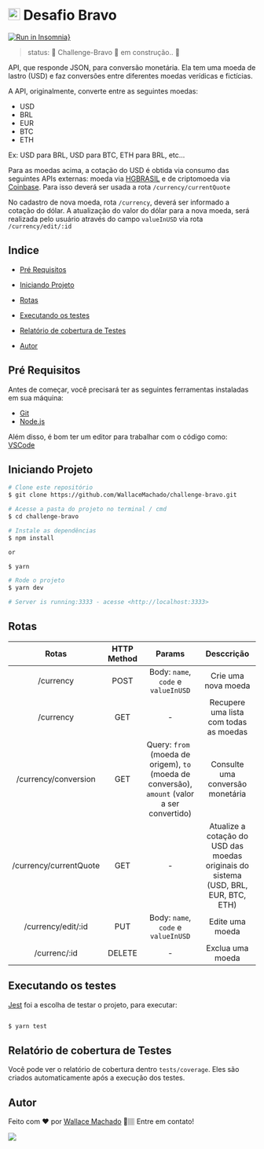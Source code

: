 # <img src="https://avatars1.githubusercontent.com/u/7063040?v=4&s=200.jpg" alt="HU" width="24" /> Desafio Bravo

[![Run in Insomnia}](https://insomnia.rest/images/run.svg)](https://insomnia.rest/run/?label=sos_pet_api&uri=https%3A%2F%2Fgithub.com%2FWallaceMachado%2FSOS_PET_API%2Fblob%2Fmaster%2FInsomnia.json)

> status:	🚧  Challenge-Bravo 🚀 em construção..  🚧

API, que responde JSON, para conversão monetária. Ela tem uma moeda de lastro (USD) e faz conversões entre diferentes moedas verídicas e fictícias.



A API, originalmente, converte entre as seguintes moedas:

-   USD
-   BRL
-   EUR
-   BTC
-   ETH

Ex: USD para BRL, USD para BTC, ETH para BRL, etc...

Para as moedas acima, a cotação do USD é obtida via consumo das seguintes APIs externas: moeda via [HGBRASIL](https://hgbrasil.com/status/finance) e de criptomoeda via [Coinbase](https://developers.coinbase.com/api/v2#get-buy-price). Para isso deverá ser usada a rota ``` /currency/currentQuote ```

No cadastro de nova moeda, rota ``` /currency ```, deverá ser informado a cotação do dólar. A atualização do valor do dólar para a nova moeda, será realizada pelo usuário através do campo ```valueInUSD``` via rota ``` /currency/edit/:id ```

## Indice

* <p><a href="#pré-requisitos">Pré Requisitos</a> </p>
* <p><a href="#iniciando-projeto">Iniciando Projeto</a></p>
* <p><a href="#rotas">Rotas</a></p>
* <p><a href="#executando-os-testes">Executando os testes</a></p>
* <p><a href="#relatório-de-cobertura-de-testes">Relatório de cobertura de Testes</a></p>
* <p><a href="#autor">Autor</a></p>




## Pré Requisitos

Antes de começar, você precisará ter as seguintes ferramentas instaladas em sua máquina:
* [Git](https://git-scm.com)
* [Node.js](https://nodejs.org/en/)

Além disso, é bom ter um editor para trabalhar com o código como: [VSCode](https://code.visualstudio.com/)



## Iniciando Projeto

```bash
# Clone este repositório
$ git clone https://github.com/WallaceMachado/challenge-bravo.git

# Acesse a pasta do projeto no terminal / cmd
$ cd challenge-bravo

# Instale as dependências
$ npm install

or

$ yarn

# Rode o projeto
$ yarn dev

# Server is running:3333 - acesse <http://localhost:3333>
```



## Rotas

| Rotas  |  HTTP Method  | Params  |  Desccrição  |
| :---: | :---: | :---: | :---: |
|  /currency |  POST |  Body: ``` name ```, ``` code ``` e ``` valueInUSD ``` |  Crie uma nova moeda |
|  /currency |  GET |  -  | Recupere uma lista com todas as moedas |
|  /currency/conversion |  GET |  Query: ```from ``` (moeda de origem), ``` to ``` (moeda de conversão), ``` amount ``` (valor a ser convertido)  |  Consulte uma conversão monetária |
|  /currency/currentQuote |  GET | -  |  Atualize a cotação do USD das moedas originais do sistema (USD, BRL, EUR, BTC, ETH)  |
|  /currency/edit/:id |  PUT |  Body: ``` name ```, ``` code ``` e ``` valueInUSD ```  |  Edite uma moeda |
|  /currenc/:id |  DELETE |  -  |  Exclua uma moeda |




## Executando os testes

[Jest](https://jestjs.io/) foi a escolha de testar o projeto, para executar:

```bash

$ yarn test

```



## Relatório de cobertura de Testes

Você pode ver o relatório de cobertura dentro ``` tests/coverage ```. Eles são criados automaticamente após a execução dos testes.



## Autor


Feito com ❤️ por [Wallace Machado](https://github.com/WallaceMachado) 🚀🏽 Entre em contato!

[<img src="https://img.shields.io/badge/linkedin-%230077B5.svg?&style=for-the-badge&logo=linkedin&logoColor=white" />](https://www.linkedin.com/in/wallace-machado-b2054246/)
